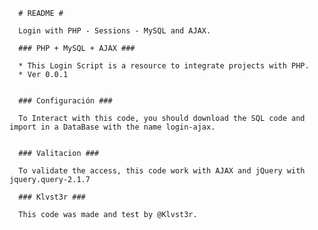<!DOCTYPE html>
<html lang="es_MX">
<head>
	<meta charset="utf-8"/>
	<meta name="keywords" content="" />
	<meta name="description" content="" />
	<title>Login-AJAX</title>
</head>
<body>
<p>
  
      # README #

      Login with PHP - Sessions - MySQL and AJAX.

      ### PHP + MySQL + AJAX ###

      * This Login Script is a resource to integrate projects with PHP.
      * Ver 0.0.1


      ### Configuración ###

      To Interact with this code, you should download the SQL code and import in a DataBase with the name login-ajax.


      ### Valitacion ###

      To validate the access, this code work with AJAX and jQuery with jquery.query-2.1.7

      ### Klvst3r ###

      This code was made and test by @Klvst3r.
</p>
</body>
</html>
